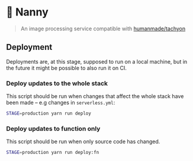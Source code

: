 # 🌆 Nanny

> An image processing service compatible with [humanmade/tachyon](https://github.com/humanmade/tachyon)

## Deployment

Deployments are, at this stage, supposed to run on a local machine, but in the future it might be possible to also run
it on CI.

### Deploy updates to the whole stack

This script should be run when changes that affect the whole stack have been made – e.g changes in `serverless.yml`:

```sh
STAGE=production yarn run deploy
```

### Deploy updates to function only

This script should be run when only source code has changed.

```sh
STAGE=production yarn run deploy:fn
```
